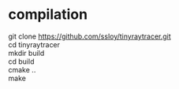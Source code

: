 # compilation
git clone https://github.com/ssloy/tinyraytracer.git  
cd tinyraytracer  
mkdir build  
cd build  
cmake ..  
make  

